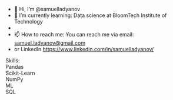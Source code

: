 - 👋 Hi, I’m @samuelladyanov
- 🌱 I’m currently learning: Data science at BloomTech Institute of Technology
- 
- 📫 How to reach me: You can reach me via email: samuel.ladyanov@gmail.com <br />
-  or LinkedIn https://www.linkedin.com/in/samuelladyanov/

Skills:<br />
Pandas <br />
Scikit-Learn <br />
NumPy <br />
ML <br />
SQL

<!---
samuelladyanov/samuelladyanov is a ✨ special ✨ repository because its `README.md` (this file) appears on your GitHub profile.
You can click the Preview link to take a look at your changes.
--->
